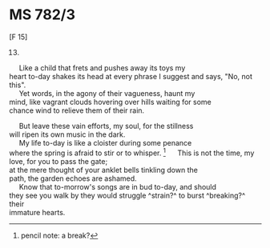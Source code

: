# MS 782/3

[F 15]

13.
&nbsp;&nbsp;&nbsp;&nbsp;&nbsp;Like a child that frets and pushes away its toys my \
heart to-day shakes its head at every phrase I suggest and says, "No, not this". \
&nbsp;&nbsp;&nbsp;&nbsp;&nbsp;Yet words, in the agony of their vagueness, haunt my \
mind, like vagrant clouds hovering over hills waiting for some \
chance wind to relieve them of their rain. 

&nbsp;&nbsp;&nbsp;&nbsp;&nbsp;But leave these vain efforts, my soul, for the stillness \
will ripen its own music in the dark. \
&nbsp;&nbsp;&nbsp;&nbsp;&nbsp;My life to-day is like a cloister during some penance \
where the spring is afraid to stir or to whisper. [^1]
&nbsp;&nbsp;&nbsp;&nbsp;&nbsp;This is not the time, my love, for you to pass the gate; \
at the mere thought of your anklet bells tinkling down the \
path, the garden echoes are ashamed. \
&nbsp;&nbsp;&nbsp;&nbsp;&nbsp;Know that to-morrow's songs are in bud to-day, and should \
they see you walk by they would struggle ^strain?^ to burst ^breaking?^ their \
immature hearts. 
[^1]: pencil note: a break?
